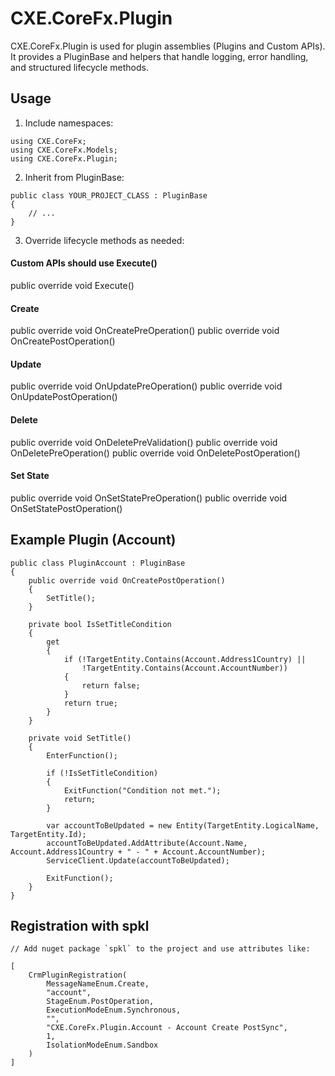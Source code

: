 # CXE.CoreFx.Plugin

CXE.CoreFx.Plugin is used for plugin assemblies (Plugins and Custom APIs). It provides a PluginBase and helpers that handle logging, error handling, and structured lifecycle methods.

## Usage

1. Include namespaces:
```
using CXE.CoreFx;
using CXE.CoreFx.Models;
using CXE.CoreFx.Plugin;
```

2. Inherit from PluginBase:
```
public class YOUR_PROJECT_CLASS : PluginBase
{
    // ...
}
```
3. Override lifecycle methods as needed:

#### Custom APIs should use Execute()
public override void Execute()

#### Create
public override void OnCreatePreOperation()
public override void OnCreatePostOperation()

#### Update
public override void OnUpdatePreOperation()
public override void OnUpdatePostOperation()

#### Delete
public override void OnDeletePreValidation()
public override void OnDeletePreOperation()
public override void OnDeletePostOperation()

#### Set State
public override void OnSetStatePreOperation()
public override void OnSetStatePostOperation()

## Example Plugin (Account)
```
public class PluginAccount : PluginBase
{
    public override void OnCreatePostOperation()
    {
        SetTitle();
    }

    private bool IsSetTitleCondition
    {
        get
        {
            if (!TargetEntity.Contains(Account.Address1Country) ||
                !TargetEntity.Contains(Account.AccountNumber))
            {
                return false;
            }
            return true;
        }
    }

    private void SetTitle()
    {
        EnterFunction();

        if (!IsSetTitleCondition)
        {
            ExitFunction("Condition not met.");
            return;
        }

        var accountToBeUpdated = new Entity(TargetEntity.LogicalName, TargetEntity.Id);
        accountToBeUpdated.AddAttribute(Account.Name, Account.Address1Country + " - " + Account.AccountNumber);
        ServiceClient.Update(accountToBeUpdated);

        ExitFunction();
    }
}
```
## Registration with spkl
```
// Add nuget package `spkl` to the project and use attributes like:

[
    CrmPluginRegistration(
        MessageNameEnum.Create,
        "account",
        StageEnum.PostOperation,
        ExecutionModeEnum.Synchronous,
        "",
        "CXE.CoreFx.Plugin.Account - Account Create PostSync",
        1,
        IsolationModeEnum.Sandbox
    )
]
```